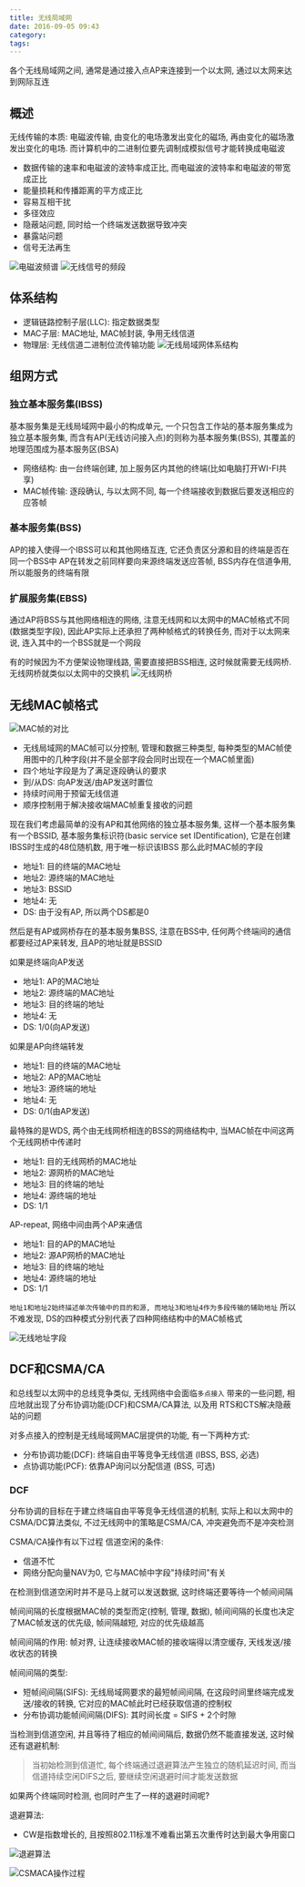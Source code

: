 ```yaml
---
title: 无线局域网
date: 2016-09-05 09:43
category:
tags:
---
```


各个无线局域网之间, 通常是通过接入点AP来连接到一个以太网, 通过以太网来达到网际互连

## 概述
无线传输的本质: 电磁波传输, 由变化的电场激发出变化的磁场, 再由变化的磁场激发出变化的电场. 而计算机中的二进制位要先调制成模拟信号才能转换成电磁波

- 数据传输的速率和电磁波的波特率成正比, 而电磁波的波特率和电磁波的带宽成正比
- 能量损耗和传播距离的平方成正比
- 容易互相干扰
- 多径效应
- 隐蔽站问题, 同时给一个终端发送数据导致冲突
- 暴露站问题
- 信号无法再生

![电磁波频谱](电磁波频谱.png)
![无线信号的频段](无线信号的频段.png)

## 体系结构

- 逻辑链路控制子层(LLC): 指定数据类型
- MAC子层: MAC地址, MAC帧封装, 争用无线信道
- 物理层: 无线信道二进制位流传输功能
![无线局域网体系结构](无线局域网体系结构.png)

## 组网方式

### 独立基本服务集(IBSS)
基本服务集是无线局域网中最小的构成单元, 一个只包含工作站的基本服务集成为独立基本服务集, 而含有AP(无线访问接入点)的则称为基本服务集(BSS), 其覆盖的地理范围成为基本服务区(BSA)

- 网络结构: 由一台终端创建, 加上服务区内其他的终端(比如电脑打开WI-FI共享)
- MAC帧传输: 逐段确认, 与以太网不同, 每一个终端接收到数据后要发送相应的应答帧

### 基本服务集(BSS)
AP的接入使得一个IBSS可以和其他网络互连, 它还负责区分源和目的终端是否在同一个BSS中
AP在转发之前同样要向来源终端发送应答帧, BSS内存在信道争用, 所以能服务的终端有限

### 扩展服务集(EBSS)
通过AP将BSS与其他网络相连的网络, 注意无线网和以太网中的MAC帧格式不同(数据类型字段), 因此AP实际上还承担了两种帧格式的转换任务, 而对于以太网来说, 连入其中的一个BSS就是一个网段

有的时候因为不方便架设物理线路, 需要直接把BSS相连, 这时候就需要无线网桥.
无线网桥就类似以太网中的交换机
![无线网桥](无线网桥.png)

## 无线MAC帧格式

![MAC帧的对比](MAC帧的对比.png)

- 无线局域网的MAC帧可以分控制, 管理和数据三种类型, 每种类型的MAC帧使用图中的几种字段(并不是全部字段会同时出现在一个MAC帧里面)
- 四个地址字段是为了满足逐段确认的要求
- 到/从DS: 向AP发送/由AP发送时置位
- 持续时间用于预留无线信道
- 顺序控制用于解决接收端MAC帧重复接收的问题

现在我们考虑最简单的没有AP和其他网络的独立基本服务集, 这样一个基本服务集有一个BSSID, 基本服务集标识符(basic service set IDentification), 它是在创建IBSS时生成的48位随机数, 用于唯一标识该IBSS
那么此时MAC帧的字段

- 地址1: 目的终端的MAC地址
- 地址2: 源终端的MAC地址
- 地址3: BSSID
- 地址4: 无
- DS: 由于没有AP, 所以两个DS都是0

然后是有AP或网桥存在的基本服务集BSS, 注意在BSS中, 任何两个终端间的通信都要经过AP来转发, 且AP的地址就是BSSID

如果是终端向AP发送
- 地址1: AP的MAC地址
- 地址2: 源终端的MAC地址
- 地址3: 目的终端的地址
- 地址4: 无
- DS: 1/0(向AP发送)

如果是AP向终端转发

- 地址1: 目的终端的MAC地址
- 地址2: AP的MAC地址
- 地址3: 源终端的地址
- 地址4: 无
- DS: 0/1(由AP发送)

最特殊的是WDS, 两个由无线网桥相连的BSS的网络结构中, 当MAC帧在中间这两个无线网桥中传递时

- 地址1: 目的无线网桥的MAC地址
- 地址2: 源网桥的MAC地址
- 地址3: 目的终端的地址
- 地址4: 源终端的地址
- DS: 1/1

AP-repeat, 网络中间由两个AP来通信

- 地址1: 目的AP的MAC地址
- 地址2: 源AP网桥的MAC地址
- 地址3: 目的终端的地址
- 地址4: 源终端的地址
- DS: 1/1

`地址1和地址2始终描述单次传输中的目的和源, 而地址3和地址4作为多段传输的辅助地址`
所以不难发现, DS的四种模式分别代表了四种网络结构中的MAC帧格式

![无线地址字段](无线地址字段.png)

## DCF和CSMA/CA
和总线型以太网中的总线竞争类似, 无线网络中会面临`多点接入` 带来的一些问题, 相应地就出现了分布协调功能(DCF)和CSMA/CA算法, 以及用  RTS和CTS解决隐蔽站的问题

对多点接入的控制是无线局域网MAC层提供的功能, 有一下两种方式:
- 分布协调功能(DCF): 终端自由平等竞争无线信道 (IBSS, BSS, 必选)
- 点协调功能(PCF): 依靠AP询问以分配信道 (BSS, 可选)

### DCF
分布协调的目标在于建立终端自由平等竞争无线信道的机制, 实际上和以太网中的CSMA/DC算法类似, 不过无线网中的策略是CSMA/CA, 冲突避免而不是冲突检测

CSMA/CA操作有以下过程
信道空闲的条件:
- 信道不忙
- 网络分配向量NAV为0, 它与MAC帧中字段"持续时间"有关

在检测到信道空闲时并不是马上就可以发送数据, 这时终端还要等待一个帧间间隔

帧间间隔的长度根据MAC帧的类型而定(控制, 管理, 数据), 帧间间隔的长度也决定了MAC帧发送的优先级, 帧间隔越短, 对应的优先级越高

帧间间隔的作用: 帧对界, 让连续接收MAC帧的接收端得以清空缓存, 天线发送/接收状态的转换

帧间间隔的类型:
- 短帧间间隔(SIFS): 无线局域网要求的最短帧间间隔, 在这段时间里终端完成发送/接收的转换, 它对应的MAC帧此时已经获取信道的控制权
- 分布协调功能帧间间隔(DIFS): 其时间长度 = SIFS + 2个时隙

当检测到信道空闲, 并且等待了相应的帧间间隔后, 数据仍然不能直接发送, 这时候还有退避机制:

> 当初始检测到信道忙, 每个终端通过退避算法产生独立的随机延迟时间, 而当信道持续空闲DIFS之后, 要继续空闲退避时间才能发送数据

如果两个终端同时检测, 也同时产生了一样的退避时间呢?

退避算法:
- CW是指数增长的, 且按照802.11标准不难看出第五次重传时达到最大争用窗口

![退避算法](退避算法.png)

![CSMACA操作过程](CSMACA操作过程.png)



